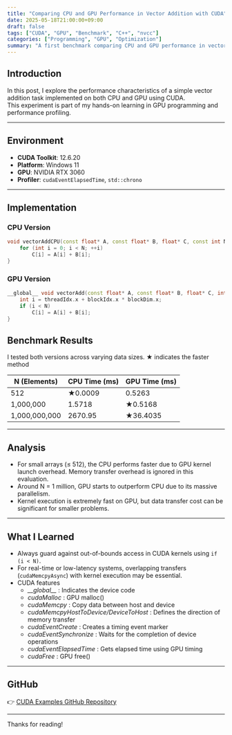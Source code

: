 ```yaml
---
title: "Comparing CPU and GPU Performance in Vector Addition with CUDA"
date: 2025-05-18T21:00:00+09:00
draft: false
tags: ["CUDA", "GPU", "Benchmark", "C++", "nvcc"]
categories: ["Programming", "GPU", "Optimization"]
summary: "A first benchmark comparing CPU and GPU performance in vector addition using CUDA. Includes code samples, timing analysis, and lessons learned."
---
```


## Introduction

In this post, I explore the performance characteristics of a simple vector addition task implemented on both CPU and GPU using CUDA.  
This experiment is part of my hands-on learning in GPU programming and performance profiling.

---

## Environment

- **CUDA Toolkit**: 12.6.20
- **Platform**: Windows 11
- **GPU**: NVIDIA RTX 3060  
- **Profiler**: `cudaEventElapsedTime`, `std::chrono`

---

## Implementation

### CPU Version

```cpp
void vectorAddCPU(const float* A, const float* B, float* C, const int N) {
    for (int i = 0; i < N; ++i)
        C[i] = A[i] + B[i];
}
```

### GPU Version
```cpp
__global__ void vectorAdd(const float* A, const float* B, float* C, int N) {
    int i = threadIdx.x + blockIdx.x * blockDim.x;
    if (i < N)
        C[i] = A[i] + B[i];
}
```

## Benchmark Results

I tested both versions across varying data sizes.
★ indicates the faster method 

| N (Elements)     | CPU Time (ms) | GPU Time (ms) |
|------------------|---------------|----------------|
| 512              | ★0.0009        | 0.5263         |
| 1,000,000        | 1.5718        | ★0.5168         |
| 1,000,000,000    | 2670.95       | ★36.4035        |


---

## Analysis

- For small arrays (≤ 512), the CPU performs faster due to GPU kernel launch overhead. Memory transfer overhead is ignored in this evaluation.
- Around N = 1 million, GPU starts to outperform CPU due to its massive parallelism.
- Kernel execution is extremely fast on GPU, but data transfer cost can be significant for smaller problems.

---

## What I Learned

- Always guard against out-of-bounds access in CUDA kernels using `if (i < N)`.
- For real-time or low-latency systems, overlapping transfers (`cudaMemcpyAsync`) with kernel execution may be essential.
- CUDA features
    - *\_\_global\_\_* : Indicates the device code
    - *cudaMalloc* : GPU malloc()
    - *cudaMemcpy* : Copy data between host and device
    - *cudaMemcpyHostToDevice/DeviceToHost* : Defines the direction of memory transfer
    - *cudaEventCreate* : Creates a timing event marker
    - *cudaEventSynchronize* : Waits for the completion of device operations
    - *cudaEventElapsedTime* : Gets elapsed time using GPU timing
    - *cudaFree* : GPU free()

---

## GitHub

👉 [CUDA Examples GitHub Repository](https://github.com/yaikeda/cuda-examples)

---

Thanks for reading!
